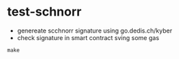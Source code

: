 # test-schnorr

- genereate scchnorr signature using go.dedis.ch/kyber
- check signature in smart contract sving some gas


````
make
````



